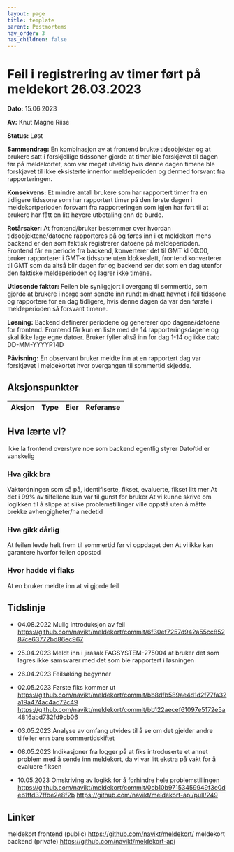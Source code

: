 ```yaml
---
layout: page
title: template
parent: Postmortems
nav_order: 3
has_children: false
---
```


# Feil i registrering av timer ført på meldekort 26.03.2023

**Dato:** 15.06.2023

**Av:** Knut Magne Riise

**Status:** Løst

**Sammendrag:** 
En kombinasjon av at frontend brukte tidsobjekter og at brukere satt i forskjellige tidssoner gjorde at timer ble forskjøvet til dagen før på meldekortet, som var meget uheldig hvis denne dagen timene ble forskjøvet til ikke eksisterte innenfor meldeperioden og dermed forsvant fra rapporteringen.

**Konsekvens:** 
Et mindre antall brukere som har rapportert timer fra en tidligere tidssone som har rapportert timer på den første dagen i meldekortperioden forsvant fra rapporteringen som igjen har ført til at brukere har fått en litt høyere utbetaling enn de burde.

**Rotårsaker:** 
At frontend/bruker bestemmer over hvordan tidsobjektene/datoene rapporteres på og føres inn i et meldekort mens backend er den som faktisk registrerer datoene på meldeperioden.
Frontend får en periode fra backend, konverterer det til GMT kl 00:00, bruker rapporterer i GMT-x tidssone uten klokkeslett, frontend konverterer til GMT som da altså blir dagen før og backend ser det som en dag utenfor den faktiske meldeperioden og lagrer ikke timene.

**Utløsende faktor:**
Feilen ble synliggjort i overgang til sommertid, som gjorde at brukere i norge som sendte inn rundt midnatt havnet i feil tidssone og rapportere for en dag tidligere, hvis denne dagen da var den første i meldeperioden så forsvant timene.

**Løsning:**
Backend definerer periodene og genererer opp dagene/datoene for frontend. Frontend får kun en liste med de 14 rapporteringsdagene og skal ikke lage egne datoer. Bruker fyller altså inn for dag 1-14 og ikke dato DD-MM-YYYYP14D

**Påvisning:**
En observant bruker meldte inn at en rapportert dag var forskjøvet i meldekortet hvor overgangen til sommertid skjedde.

## Aksjonspunkter

| Aksjon | Type | Eier | Referanse |
| ------ | ---- | ---- | --------- |

## Hva lærte vi?
Ikke la frontend overstyre noe som backend egentlig styrer
Dato/tid er vanskelig

### Hva gikk bra
Vaktordningen som så på, identifiserte, fikset, evaluerte, fikset litt mer
At det i 99% av tilfellene kun var til gunst for bruker
At vi kunne skrive om logikken til å slippe at slike problemstillinger ville oppstå uten å måtte brekke avhengigheter/ha nedetid

### Hva gikk dårlig
At feilen levde helt frem til sommertid før vi oppdaget den
At vi ikke kan garantere hvorfor feilen oppstod

### Hvor hadde vi flaks
At en bruker meldte inn at vi gjorde feil

## Tidslinje
- 04.08.2022 
Mulig introduksjon av feil
https://github.com/navikt/meldekort/commit/6f30ef7257d942a55cc85287ce63772bd86ec967

- 25.04.2023 
Meldt inn i jirasak FAGSYSTEM-275004 at bruker det som lagres ikke samsvarer med det som ble rapportert i løsningen 

- 26.04.2023 
Feilsøking begynner 

- 02.05.2023 
Første fiks kommer ut
https://github.com/navikt/meldekort/commit/bb8dfb589ae4d1d2f77fa32a19a474ac4ac72c49
https://github.com/navikt/meldekort/commit/bb122aecef61097e5172e5a4816abd732fd9cb06

- 03.05.2023 
Analyse av omfang utvides til å se om det gjelder andre tilfeller enn bare sommertidskiftet 

- 08.05.2023 
Indikasjoner fra logger på at fiks introduserte et annet problem med å sende inn meldekort, da vi var litt ekstra på vakt for å evaluere fiksen 

- 10.05.2023 
Omskriving av logikk for å forhindre hele problemstillingen
https://github.com/navikt/meldekort/commit/0cb10b97153459949f3e0deb1ffd37ffbe2e8f2b
https://github.com/navikt/meldekort-api/pull/249

## Linker
meldekort frontend (public) https://github.com/navikt/meldekort/
meldekort backend (private) https://github.com/navikt/meldekort-api